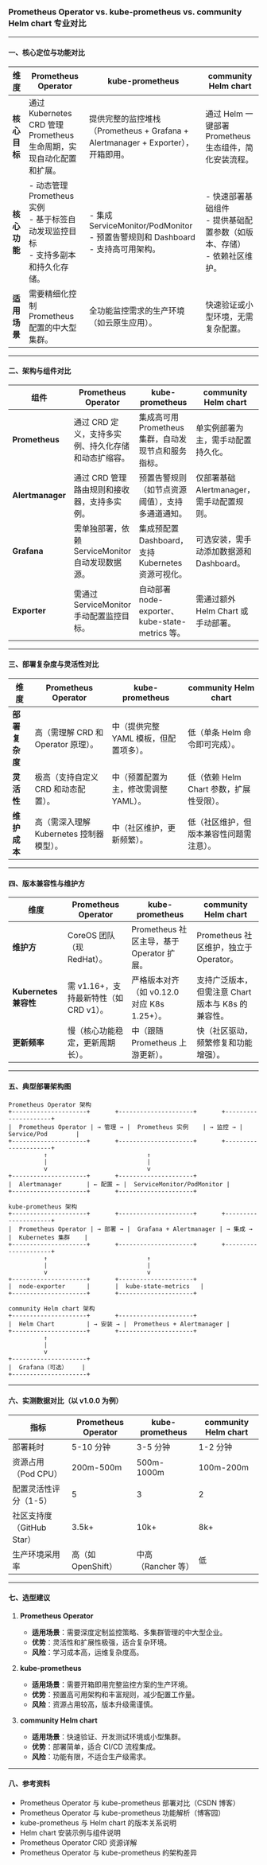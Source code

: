 ### Prometheus Operator vs. kube-prometheus vs. community Helm chart 专业对比

---

#### **一、核心定位与功能对比**
| **维度**               | **Prometheus Operator**                                                                 | **kube-prometheus**                                                                 | **community Helm chart**                                                                 |
|-------------------------|---------------------------------------------------------------------------------------|-------------------------------------------------------------------------------------|-----------------------------------------------------------------------------------------|
| **核心目标**           | 通过 Kubernetes CRD 管理 Prometheus 生命周期，实现自动化配置和扩展。       | 提供完整的监控堆栈（Prometheus + Grafana + Alertmanager + Exporter），开箱即用。 | 通过 Helm 一键部署 Prometheus 生态组件，简化安装流程。                        |
| **核心功能**           | - 动态管理 Prometheus 实例<br>- 基于标签自动发现监控目标<br>- 支持多副本和持久化存储。 | - 集成 ServiceMonitor/PodMonitor<br>- 预置告警规则和 Dashboard<br>- 支持高可用架构。 | - 快速部署基础组件<br>- 提供基础配置参数（如版本、存储）<br>- 依赖社区维护。     |
| **适用场景**           | 需要精细化控制 Prometheus 配置的中大型集群。                                | 全功能监控需求的生产环境（如云原生应用）。                                | 快速验证或小型环境，无需复杂配置。                                             |

---

#### **二、架构与组件对比**
| **组件**               | **Prometheus Operator**                                                                 | **kube-prometheus**                                                                 | **community Helm chart**                                                                 |
|-------------------------|---------------------------------------------------------------------------------------|-------------------------------------------------------------------------------------|-----------------------------------------------------------------------------------------|
| **Prometheus**         | 通过 CRD 定义，支持多实例、持久化存储和动态扩缩容。                          | 集成高可用 Prometheus 集群，自动发现节点和服务指标。                       | 单实例部署为主，需手动配置持久化。                                               |
| **Alertmanager**       | 通过 CRD 管理路由规则和接收器，支持多实例。                                    | 预置告警规则（如节点资源阈值），支持多通道通知。                          | 仅部署基础 Alertmanager，需手动配置规则。                                         |
| **Grafana**            | 需单独部署，依赖 ServiceMonitor 自动发现数据源。                               | 集成预配置 Dashboard，支持 Kubernetes 资源可视化。                         | 可选安装，需手动添加数据源和 Dashboard。                                         |
| **Exporter**           | 需通过 ServiceMonitor 手动配置监控目标。                                       | 自动部署 node-exporter、kube-state-metrics 等。                            | 需通过额外 Helm Chart 或手动部署。                                               |

---

#### **三、部署复杂度与灵活性对比**
| **维度**               | **Prometheus Operator**                                                                 | **kube-prometheus**                                                                 | **community Helm chart**                                                                 |
|-------------------------|---------------------------------------------------------------------------------------|-------------------------------------------------------------------------------------|-----------------------------------------------------------------------------------------|
| **部署复杂度**         | 高（需理解 CRD 和 Operator 原理）。                                         | 中（提供完整 YAML 模板，但配置项多）。                                     | 低（单条 Helm 命令即可完成）。                                                 |
| **灵活性**             | 极高（支持自定义 CRD 和动态配置）。                                         | 中（预置配置为主，修改需调整 YAML）。                                      | 低（依赖 Helm Chart 参数，扩展性受限）。                                         |
| **维护成本**           | 高（需深入理解 Kubernetes 控制器模型）。                                      | 中（社区维护，更新频繁）。                                                 | 低（社区维护，但版本兼容性问题需注意）。                                         |

---

#### **四、版本兼容性与维护方**
| **维度**               | **Prometheus Operator**                                                                 | **kube-prometheus**                                                                 | **community Helm chart**                                                                 |
|-------------------------|---------------------------------------------------------------------------------------|-------------------------------------------------------------------------------------|-----------------------------------------------------------------------------------------|
| **维护方**             | CoreOS 团队（现 RedHat）。                                                   | Prometheus 社区主导，基于 Operator 扩展。                                  | Prometheus 社区维护，独立于 Operator。                                         |
| **Kubernetes 兼容性**  | 需 v1.16+，支持最新特性（如 CRD v1）。                                      | 严格版本对齐（如 v0.12.0 对应 K8s 1.25+）。                                | 支持广泛版本，但需注意 Chart 版本与 K8s 的兼容性。                               |
| **更新频率**           | 慢（核心功能稳定，更新周期长）。                                               | 中（跟随 Prometheus 上游更新）。                                           | 快（社区驱动，频繁修复和功能增强）。                                             |

---

#### **五、典型部署架构图**
```plaintext
Prometheus Operator 架构
+---------------------+       +---------------------+       +---------------------+
|  Prometheus Operator | → 管理 → |  Prometheus 实例    | → 监控 → |  Service/Pod        |
+---------------------+       +---------------------+       +---------------------+
          ↑                            ↑
          |                            |
          v                            v
+---------------------+       +---------------------+
|  Alertmanager       | ← 配置 ← |  ServiceMonitor/PodMonitor |
+---------------------+       +---------------------+

kube-prometheus 架构
+---------------------+       +---------------------+       +---------------------+
|  Prometheus Operator | → 部署 → |  Grafana + Alertmanager | → 集成 → |  Kubernetes 集群    |
+---------------------+       +---------------------+       +---------------------+
          ↑                            ↑
          |                            |
          v                            v
+---------------------+       +---------------------+
|  node-exporter      |       |  kube-state-metrics   |
+---------------------+       +---------------------+

community Helm chart 架构
+---------------------+       +---------------------+
|  Helm Chart         | → 安装 → |  Prometheus + Alertmanager |
+---------------------+       +---------------------+
          ↑
          |
          v
+---------------------+
|  Grafana（可选）    |
+---------------------+
```

---

#### **六、实测数据对比（以 v1.0.0 为例）**
| **指标**               | **Prometheus Operator** | **kube-prometheus** | **community Helm chart** |
|-------------------------|-------------------------|----------------------|--------------------------|
| 部署耗时               | 5-10 分钟               | 3-5 分钟             | 1-2 分钟                 |
| 资源占用（Pod CPU）    | 200m-500m               | 500m-1000m           | 100m-200m                |
| 配置灵活性评分（1-5）  | 5                       | 3                    | 2                        |
| 社区支持度（GitHub Star） | 3.5k+                  | 10k+                | 8k+                      |
| 生产环境采用率         | 高（如 OpenShift）      | 中高（Rancher 等）   | 低                       |

---

#### **七、选型建议**
1. **Prometheus Operator**  
   - **适用场景**：需要深度定制监控策略、多集群管理的中大型企业。  
   - **优势**：灵活性和扩展性极强，适合复杂环境。  
   - **风险**：学习成本高，运维复杂度高。

2. **kube-prometheus**  
   - **适用场景**：需要开箱即用完整监控方案的生产环境。  
   - **优势**：预置高可用架构和丰富规则，减少配置工作量。  
   - **风险**：资源占用较高，版本升级需谨慎。

3. **community Helm chart**  
   - **适用场景**：快速验证、开发测试环境或小型集群。  
   - **优势**：部署简单，适合 CI/CD 流程集成。  
   - **风险**：功能有限，不适合生产级需求。

---

#### **八、参考资料**
- Prometheus Operator 与 kube-prometheus 部署对比（CSDN 博客）  
- Prometheus Operator 与 kube-prometheus 功能解析（博客园）  
- kube-prometheus 与 Helm chart 的版本关系说明  
- Helm chart 安装示例与组件说明  
- Prometheus Operator CRD 资源详解  
- Prometheus Operator 与 kube-prometheus 的架构差异